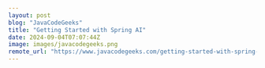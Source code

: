 ```yaml
---
layout: post
blog: "JavaCodeGeeks"
title: "Getting Started with Spring AI"
date: 2024-09-04T07:07:44Z
image: images/javacodegeeks.png
remote_url: "https://www.javacodegeeks.com/getting-started-with-spring-ai.html"
---
```

